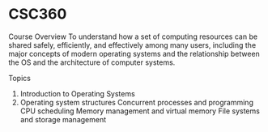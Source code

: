# CSC360

Course Overview
To understand how a set of computing resources can be shared safely, efficiently, and effectively among many users, including the major concepts of modern operating systems and the relationship between the OS and the architecture of computer systems.

Topics
1) Introduction to Operating Systems
2) Operating system structures
Concurrent processes and programming
CPU scheduling
Memory management and virtual memory
File systems and storage management
